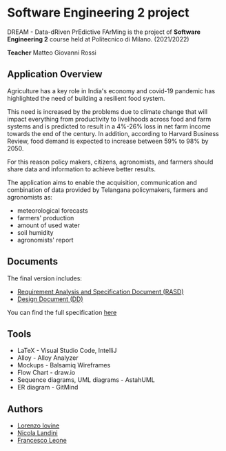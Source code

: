 
# Software Engineering 2 project

DREAM - Data-dRiven PrEdictive FArMing is the project of **Software Engineering 2** course held
at Politecnico di Milano. (2021/2022)  

**Teacher** Matteo Giovanni Rossi

## Application Overview

Agriculture has a key role in India's economy and covid-19 pandemic has highlighted the need of building a resilient food system.

This need is increased by the problems due to climate change that will impact everything from productivity to livelihoods across food and farm systems and is predicted to result in a 4%-26% loss in net farm income towards the end of the century.
In addition, according to Harvard Business Review, food demand is expected to increase between 59% to 98% by 2050.

For this reason policy makers, citizens, agronomists, and farmers should share data and information to achieve better results. 

The application aims to enable the acquisition, communication and combination of data provided by Telangana policymakers, farmers and agronomists as:
* meteorological forecasts
* farmers' production
* amount of used water
* soil humidity
* agronomists' report

## Documents

The final version includes:
* [Requirement Analysis and Specification Document (RASD)](https://github.com/fraleone99/IovineLandiniLeone/blob/main/DeliveryFolder/RASD1.pdf)
* [Design Document (DD)](https://github.com/fraleone99/IovineLandiniLeone/blob/main/DeliveryFolder/DD1.pdf)

You can find the full specification [here](https://github.com/fraleone99/IovineLandiniLeone/tree/main/Specs)

## Tools
* LaTeX - Visual Studio Code, IntelliJ
* Alloy - Alloy Analyzer
* Mockups - Balsamiq Wireframes
* Flow Chart - draw.io
* Sequence diagrams, UML diagrams - AstahUML
* ER diagram - GitMind


## Authors
* [Lorenzo Iovine](https://github.com/lorenzoiovine99)
* [Nicola Landini](https://github.com/neekoo0)
* [Francesco Leone](https://github.com/fraleone99)